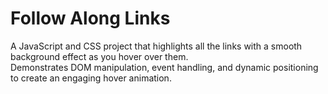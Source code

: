 # Follow Along Links

A JavaScript and CSS project that highlights all the links with a smooth background effect as you hover over them.  
Demonstrates DOM manipulation, event handling, and dynamic positioning to create an engaging hover animation.

